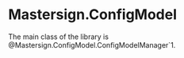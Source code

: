 # Mastersign.ConfigModel

The main class of the library is @Mastersign.ConfigModel.ConfigModelManager`1.
